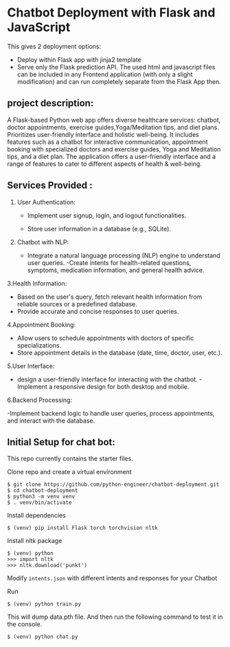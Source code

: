 # Chatbot Deployment with Flask and JavaScript



This gives 2 deployment options:
- Deploy within Flask app with jinja2 template
- Serve only the Flask prediction API. The used html and javascript files can be included in any Frontend application (with only a slight modification) and can run completely separate from the Flask App then.

## project description: 

A Flask-based Python web app offers diverse healthcare services: chatbot, doctor appointments, exercise guides,Yoga/Meditation tips, and diet plans. Prioritizes user-friendly interface and holistic well-being.
It includes features such as a chatbot for interactive communication, appointment booking with specialized doctors and exercise guides, Yoga and Meditation tips, and a diet plan.
The application offers a user-friendly interface and a range of features to cater to different aspects of health & well-being.

## Services Provided :

1. User Authentication:
   
   - Implement user signup, login, and logout functionalities.
     
   - Store user information in a database (e.g., SQLite).
    
2. Chatbot with NLP:
   
	- Integrate a natural language processing (NLP) engine to understand user queries.
	-Create intents for health-related questions, symptoms, medication information, and general health advice.
    
3.Health Information:

- Based on the user's query, fetch relevant health information from reliable sources or a predefined database.
-	Provide accurate and concise responses to user queries.
  
4.Appointment Booking:
 	
-	 Allow users to schedule appointments with doctors of specific specializations.
- 	Store appointment details in the database (date, time, doctor, user, etc.).
  
5.User Interface:
  - design a user-friendly interface for interacting with the chatbot.
 -Implement a responsive design for both desktop and mobile.

6.Backend Processing:

-Implement backend logic to handle user queries, process appointments, and interact with the database.



## Initial Setup for chat bot:
This repo currently contains the starter files.

Clone repo and create a virtual environment
```
$ git clone https://github.com/python-engineer/chatbot-deployment.git
$ cd chatbot-deployment
$ python3 -m venv venv
$ . venv/bin/activate
```
Install dependencies
```
$ (venv) pip install Flask torch torchvision nltk
```
Install nltk package
```
$ (venv) python
>>> import nltk
>>> nltk.download('punkt')
```
Modify `intents.json` with different intents and responses for your Chatbot

Run
```
$ (venv) python train.py
```
This will dump data.pth file. And then run
the following command to test it in the console.
```
$ (venv) python chat.py
```

